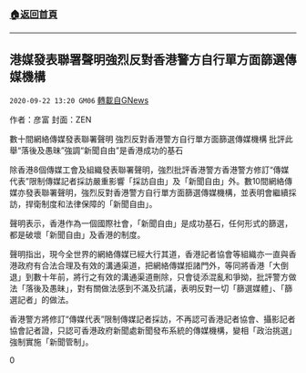 ###  [:house:返回首頁](https://github.com/ourhimalayas/txt)
---

## 港媒發表聯署聲明強烈反對香港警方自行單方面篩選傳媒機構
`2020-09-22 13:20 GM06` [轉載自GNews](https://gnews.org/zh-hant/378007/)

作者：彦富 封面：ZEN

數十間網絡傳媒發表聯署聲明 強烈反對香港警方自行單方面篩選傳媒機構 批評此舉“落後及愚昧”強調“新聞自由”是香港成功的基石

 除香港8個傳媒工會及組織發表聯署聲明，強烈批評香港警方香港警方修訂“傳媒代表”限制傳媒記者採訪嚴重影響「採訪自由」及「新聞自由」外。數10間網絡傳媒亦發表聯署聲明，強烈反對香港警方自行單方面篩選傳媒機構，並表明會繼續採訪，捍衛制度和法律保障的「新聞自由」。

聲明表示，香港作為一個國際社會，「新聞自由」是成功基石，任何形式的篩選，都是破壞「新聞自由」及香港的制度。

聲明指出，現今全世界的網絡傳媒已經大行其道，香港記者協會等組織亦一直與香港政府有合法合理及有效的溝通渠道，把網絡傳媒拒諸門外，等同將香港「大倒退」到數十年前，將行之有效的溝通渠道刪除，只會徒添混亂和爭拗，批評警方做法「落後及愚昧」，對有關做法感到不滿及抗議，表明反對一切「篩選媒體」、「篩選記者」的做法。

香港警方將修訂“傳媒代表”限制傳媒記者採訪，不再認可香港記者協會、攝影記者協會記者證，只認可香港政府新聞處新聞發布系統的傳媒機構，變相「政治挑選」強制實施「新聞管制」。

0
